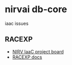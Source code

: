 # nirvai db-core

iaac issues

## RACEXP

- [NIRV IaaC project board](https://github.com/orgs/nirv-ai/projects/6/views/1?filterQuery=repo%3A%22nirv-ai%2FIaaC%22)
- [RACEXP docs](https://github.com/noahehall/theBookOfNoah/blob/master/0current/architectural%20thinking/0racexp.md)
